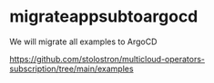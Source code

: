 # migrateappsubtoargocd

We will migrate all examples to ArgoCD

https://github.com/stolostron/multicloud-operators-subscription/tree/main/examples
